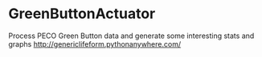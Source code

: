 GreenButtonActuator
===================

Process PECO Green Button data and generate some interesting stats and graphs
http://genericlifeform.pythonanywhere.com/
